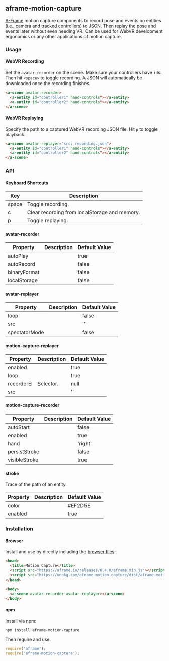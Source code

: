 ## aframe-motion-capture

[A-Frame](https://aframe.io) motion capture components to record pose and
events on entities (i.e., camera and tracked controllers) to JSON. Then replay
the pose and events later without even needing VR. Can be used for WebVR
development ergonomics or any other applications of motion capture.

### Usage

#### WebVR Recording

Set the `avatar-recorder` on the scene. Make sure your controllers have `id`s.
Then hit `<space>` to toggle recording. A JSON will automatically be downloaded
once the recording finishes.

```html
<a-scene avatar-recorder>
  <a-entity id="controller1" hand-controls"></a-entity>
  <a-entity id="controller2" hand-controls"></a-entity>
</a-scene>
```

#### WebVR Replaying

Specify the path to a captured WebVR recording JSON file. Hit `p` to toggle
playback.

```html
<a-scene avatar-replayer="src: recording.json">
  <a-entity id="controller1" hand-controls"></a-entity>
  <a-entity id="controller2" hand-controls"></a-entity>
</a-scene>
```

### API

#### Keyboard Shortcuts

| Key   | Description                                   |
|-------|-----------------------------------------------|
| space | Toggle recording.                             |
| c     | Clear recording from localStorage and memory. |
| p     | Toggle replaying.                             |

#### avatar-recorder

| Property     | Description | Default Value |
| --------     | ----------- | ------------- |
| autoPlay     |             | true          |
| autoRecord   |             | false         |
| binaryFormat |             | false         |
| localStorage |             | false         |

#### avatar-replayer

| Property      | Description | Default Value |
| --------      | ----------- | ------------- |
| loop          |             | false         |
| src           |             | ''            |
| spectatorMode |             | false         |

#### motion-capture-replayer

| Property   | Description | Default Value |
| --------   | ----------- | ------------- |
| enabled    |             | true          |
| loop       |             | true          |
| recorderEl | Selector.   | null          |
| src        |             | ''            |

#### motion-capture-recorder

| Property      | Description | Default Value |
| --------      | ----------- | ------------- |
| autoStart     |             | false         |
| enabled       |             | true          |
| hand          |             | 'right'       |
| persistStroke |             | false         |
| visibleStroke |             | true          |

#### stroke

Trace of the path of an entity.

| Property | Description | Default Value |
| -------- | ----------- | ------------- |
| color    |             | #EF2D5E       |
| enabled  |             | true          |

### Installation

#### Browser

Install and use by directly including the [browser files](dist):

```html
<head>
  <title>Motion Capture</title>
  <script src="https://aframe.io/releases/0.4.0/aframe.min.js"></script>
  <script src="https://unpkg.com/aframe-motion-capture/dist/aframe-motion-capture.min.js"></script>
</head>

<body>
  <a-scene avatar-recorder avatar-replayer></a-scene>
</body>
```

<!--
Or with [angle](https://npmjs.com/package/angle/), you can install the proper
version of the component straight into your HTML file, respective to your
version of A-Frame:

```sh
angle install aframe-motion-capture
```
-->

#### npm

Install via npm:

```bash
npm install aframe-motion-capture
```

Then require and use.

```js
require('aframe');
require('aframe-motion-capture');
```

